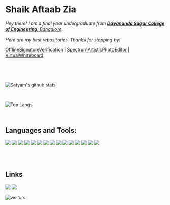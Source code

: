 # Shaik Aftaab Zia



<p>
  <em>
    Hey there! I am a final year undergraduate from <a href="https://www.dsce.edu.in/"> <b>Dayananda Sagar College of Engineering</b>, Bangalore</a>. <br>
    <br>
    Here are my best repositories. Thanks for stopping by!
   </em>


[OfflineSignatureVerification](https://github.com/Aftaab99/OfflineSignatureVerification) | 
[SpectrumArtisticPhotoEditor](https://github.com/Aftaab99/SpectrumArtisticPhotoEditor) | 
[VirtualWhiteboard](https://github.com/Aftaab99/VirtualWhiteboard) 





  <br>
    
    

</p>


<br>


![Satyam's github stats](https://github-readme-stats.vercel.app/api?username=Aftaab99&count_private=true&show_icons=true&theme=radical&include_all_commits=true)

<br>

![Top Langs](https://github-readme-stats.vercel.app/api/top-langs/?username=Aftaab99&theme=radical)

<br>

## Languages and Tools:

<img src="https://img.shields.io/badge/javascript%20-%23323330.svg?&style=for-the-badge&logo=javascript&logoColor=%23F7DF1E"/>    <img src="https://img.shields.io/badge/python%20-%2314354C.svg?&style=for-the-badge&logo=python&logoColor=white"/>   <img src="https://img.shields.io/badge/java-%23ED8B00.svg?&style=for-the-badge&logo=java&logoColor=white"/>   <img src="https://img.shields.io/badge/react%20-%2320232a.svg?&style=for-the-badge&logo=react&logoColor=%2361DAFB"/>   <img src="https://img.shields.io/badge/node.js%20-%2343853D.svg?&style=for-the-badge&logo=node.js&logoColor=white"/>   <img src="https://img.shields.io/badge/flask%20-%23000.svg?&style=for-the-badge&logo=flask&logoColor=white"/>   <img src="https://img.shields.io/badge/bootstrap%20-%23563D7C.svg?&style=for-the-badge&logo=bootstrap&logoColor=white"/>   <img src="https://img.shields.io/badge/html5%20-%23E34F26.svg?&style=for-the-badge&logo=html5&logoColor=white"/>   <img src="https://img.shields.io/badge/css3%20-%231572B6.svg?&style=for-the-badge&logo=css3&logoColor=white"/>   <img src ="https://img.shields.io/badge/postgres-%23316192.svg?&style=for-the-badge&logo=postgresql&logoColor=white"/>   <img src="https://img.shields.io/badge/TensorFlow%20-%23FF6F00.svg?&style=for-the-badge&logo=TensorFlow&logoColor=white" />   <img src="https://img.shields.io/badge/PyTorch%20-%23EE4C2C.svg?&style=for-the-badge&logo=PyTorch&logoColor=white" />   <img src="https://img.shields.io/badge/firebase%20-%23039BE5.svg?&style=for-the-badge&logo=firebase"/>   <img src="https://img.shields.io/badge/Google%20Cloud%20-%234285F4.svg?&style=for-the-badge&logo=google-cloud&logoColor=white"/>   <img src="https://img.shields.io/badge/heroku%20-%23430098.svg?&style=for-the-badge&logo=heroku&logoColor=white"/>

<br>
<br>

## Links

[<img src="https://img.shields.io/badge/linkedin%20-%230077B5.svg?&style=for-the-badge&logo=linkedin&logoColor=white"/>](https://www.linkedin.com/in/aftaab99/)
[<img src="https://img.shields.io/badge/-Hackerrank-2EC866?style=for-the-badge&logo=HackerRank&logoColor=white"/>](https://www.hackerrank.com/Aftaab99)


![visitors](https://visitor-badge.laobi.icu/badge?page_id=Aftaab99)



